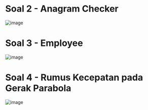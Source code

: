 # Soal 2 - Anagram Checker
![image](https://github.com/RioOctaviannusLoka/UTS_Lab5_OOP/assets/114414891/15766789-4b7a-48e8-b269-38acd2cb90c4)
</br>

# Soal 3 - Employee
![image](https://github.com/RioOctaviannusLoka/UTS_Lab5_OOP/assets/114414891/0e0510d3-8601-421d-9417-4c0d46d70c0b)

# Soal 4 - Rumus Kecepatan pada Gerak Parabola
![image](https://github.com/RioOctaviannusLoka/UTS_Lab5_OOP/assets/114414891/8ebcec14-9e5b-4664-94ff-6daaeb3af5d4)
